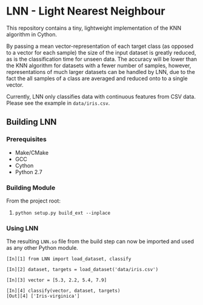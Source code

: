 # LNN - Light Nearest Neighbour

This repository contains a tiny, lightweight implementation of the KNN algorithm
in Cython.

By passing a mean vector-representation of each target class (as opposed to a 
vector for each sample) the size of the input dataset is greatly reduced, as is
the classification time for unseen data. The accuracy will be lower than the KNN 
algorithm for datasets with a fewer number of samples, however, representations 
of much larger datasets can be handled by LNN, due to the fact the all samples of a
class are averaged and reduced onto to a single vector.


Currently, LNN only classifies data with continuous features from CSV data. Please see the example
in `data/iris.csv`.
 

## Building LNN 

### Prerequisites

- Make/CMake
- GCC
- Cython
- Python 2.7

### Building Module

From the project root:

1. `python setup.py build_ext --inplace`

### Using LNN
The resulting `LNN.so` file from the build step can now be imported and used as any other Python
module.

```
[In][1] from LNN import load_dataset, classify

[In][2] dataset, targets = load_dataset('data/iris.csv')

[In][3] vector = [5.3, 2.2, 5.4, 7.9]

[In][4] classify(vector, dataset, targets)
[Out][4] ['Iris-virginica']

```


